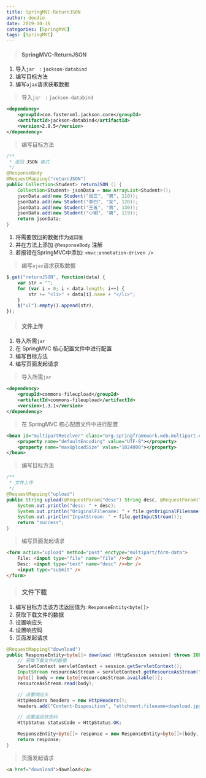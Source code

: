 ```yaml
---
title: SpringMVC-ReturnJSON
author: doudio
date: 2019-10-16
categories: [SpringMVC]
tags: [SpringMVC]
---
```


> #### SpringMVC-ReturnJSON

1. 导入`jar ` `:` `jackson-databind`
2. 编写目标方法
3. 编写`ajax`请求获取数据

> 导入`jar ` `:` `jackson-databind`

```xml
<dependency>
    <groupId>com.fasterxml.jackson.core</groupId>
    <artifactId>jackson-databind</artifactId>
    <version>2.9.5</version>
</dependency>
```

> 编写目标方法

```java
/**
 * 返回 JSON 格式
 */
@ResponseBody
@RequestMapping("returnJSON")
public Collection<Student> returnJSON () {
    Collection<Student> jsonData = new ArrayList<Student>();
    jsonData.add(new Student("张三", "男", 110));
    jsonData.add(new Student("李四", "女", 120));
    jsonData.add(new Student("王五", "男", 130));
    jsonData.add(new Student("小明", "男", 119));
    return jsonData;
}
```

1. 将需要放回的数据作为`返回值`
2. 并在方法上添加 `@ResponseBody` 注解
3. 若报错在SpringMVC中添加: `<mvc:annotation-driven />`

> 编写`ajax`请求获取数据

```js
$.get("returnJSON", function(data) {
	var str = "";
	for (var i = 0; i < data.length; i++) {
		str += "<li>" + data[i].name + "</li>";
	}
	$("ul").empty().append(str);
});
```

> #### 文件上传

1. 导入所需`jar`
2. 在 SpringMVC 核心配置文件中进行配置
3. 编写目标方法
4. 编写页面发起请求

> 导入所需`jar`

```xml
<dependency>
    <groupId>commons-fileupload</groupId>
    <artifactId>commons-fileupload</artifactId>
    <version>1.3.1</version>
</dependency>
```

> 在 SpringMVC 核心配置文件中进行配置

```xml
<bean id="multipartResolver" class="org.springframework.web.multipart.commons.CommonsMultipartResolver">
    <property name="defaultEncoding" value="UTF-8"></property>
    <property name="maxUploadSize" value="1024000"></property>
</bean>
```

> 编写目标方法

```java
/**
 * 文件上传
 */
@RequestMapping("upload")
public String upload(@RequestParam("desc") String desc, @RequestParam("file") MultipartFile file) throws IOException {
    System.out.println("desc: " + desc);
    System.out.println("OriginalFilename: " + file.getOriginalFilename());
    System.out.println("InputStream: " + file.getInputStream());
    return "success";
}
```

> 编写页面发起请求

```html
<form action="upload" method="post" enctype="multipart/form-data">
    File: <input type="file" name="file" /><br />
    Desc: <input type="text" name="desc" /><br />
    <input type="submit" />
</form>
```

> ### 文件下载

1. 编写目标方法该方法返回值为: `ResponseEntity<byte[]>`
2. 获取下载文件的数据
3. 设置响应头
4. 设置响应码
5. 页面发起请求

```java
@RequestMapping("download")
public ResponseEntity<byte[]> download (HttpSession session) throws IOException {
    // 获取下载文件的数据
    ServletContext servletContext = session.getServletContext();
    InputStream resourceAsStream = servletContext.getResourceAsStream("/download/img.jpg");
    byte[] body = new byte[resourceAsStream.available()];
    resourceAsStream.read(body);

    // 设置响应头
    HttpHeaders headers = new HttpHeaders();
    headers.add("Content-Disposition", "attchment;filename=download.jpg");

    // 设置返回状态码
    HttpStatus statusCode = HttpStatus.OK;

    ResponseEntity<byte[]> response = new ResponseEntity<byte[]>(body, headers, statusCode);
    return response;
}
```

> 页面发起请求

```html
<a href="download">download</a>
```

